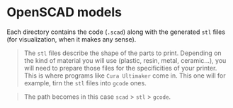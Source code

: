 # OpenSCAD models
Each directory contains the code (`.scad`) along with the generated `stl` files (for visualization, when it makes any sense).

> The `stl` files describe the shape of the parts to print.
> Depending on the kind of material you will use (plastic, resin, metal, ceramic...),
> you will need to prepare those files for the specificities of your printer.
> This is where programs like `Cura Ultimaker` come in. This one will for example,
> tirn the `stl` files into `gcode` ones.

> The path becomes in this case `scad` > `stl` > `gcode`.
